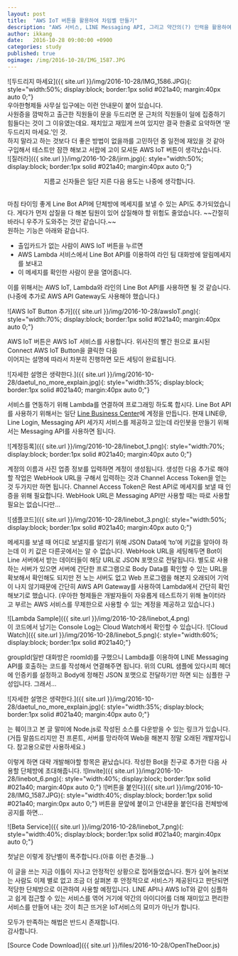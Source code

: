 ```yaml
---
layout: post
title:  "AWS IoT 버튼을 활용하여 차임벨 만들기"
description: "AWS 서비스, LINE Messaging API, 그리고 약간의(?) 인력을 활용하여 불편함을 해결하기"
author: ikkang
date:   2016-10-28 09:00:00 +0900
categories: study
published: true
ogimage: /img/2016-10-28/IMG_1587.JPG
---
```


![두드리지 마세요]({{ site.url }}/img/2016-10-28/IMG_1586.JPG){: style="width:50%; display:block; border:1px solid #021a40; margin:40px auto 0;"}
<br/>
우아한형제들 사무실 입구에는 이런 안내문이 붙어 있습니다.<br/>
사원증을 깜박하고 출근한 직원들이 문을 두드리면 문 근처의 직원들이 일에 집중하기 힘들다는 것이 그 이유였는데요.
재치있고 재밌게 쓰여 있지만 결국 한줄로 요약하면 ‘문 두드리지 마세요.’인 것.<br/>
하지 말라고 하는 것보다 더 좋은 방법이 없을까를 고민하던 중 일전에 재있을 것 같아 구입해서 테스트만 잠깐 해보고 서랍에 고이 모셔둔 AWS IoT 버튼이 생각났습니다.<br/>
![질러라]({{ site.url }}/img/2016-10-28/jirm.jpg){: style="width:50%; display:block; border:1px solid #021a40; margin:40px auto 0;"}
<p align="center">지름교 신자들은 일단 지른 다음 용도는 나중에 생각합니다.</p>
<br/>
마침 타이밍 좋게 Line Bot API에 단체방에 메세지를 보낼 수 있는 API도 추가되었습니다. 게다가 먼저 삽질을 다 해본 팀원이 있어 삽질해야 할 위험도 줄었습니다. 
~~간절히 바라니 우주가 도와주는 것만 같습니다.~~
<br/>
원하는 기능은 아래와 같습니다.<br/>

 * 출입카드가 없는 사람이 AWS IoT 버튼을 누르면
 * AWS Lambda 서비스에서 Line Bot API를 이용하여 라인 팀 대화방에 알림메세지를 보내고
 * 이 메세지를 확인한 사람이 문을 열어줍니다.
 

이를 위해서는 AWS IoT, Lambda와 라인의 Line Bot API를 사용하면 될 것 같습니다.(나중에 추가로 AWS API Gateway도 사용해야 했습니다.)

![AWS IoT Button 추가]({{ site.url }}/img/2016-10-28/awsIoT.png){: style="width:70%; display:block; border:1px solid #021a40; margin:40px auto 0;"}

AWS IoT 버튼은 AWS IoT 서비스를 사용합니다. 위사진의 빨간 원으로 표시된 Connect AWS IoT Button을 클릭한 다음<br/>
이어지는 설명에 따라서 차분히 진행하면 모든 세팅이 완료됩니다.

![자세한 설명은 생략한다.]({{ site.url }}/img/2016-10-28/daetul_no_more_explain.jpg){: style="width:35%; display:block; border:1px solid #021a40; margin:40px auto 0;"}

서비스를 연동하기 위해 Lambda를 연결하여 프로그래밍 하도록 합시다. 
Line Bot API를 사용하기 위해서는 일단 [Line Business Center](https://business.line.me/ko/)에 계정을 만듭니다. 
현재 LINE@, Line Login, Messaging API 세가지 서비스를 제공하고 있는데 라인봇을 만들기 위해서는 Messaging API를 사용하면 됩니다.<br/>

![계정등록]({{ site.url }}/img/2016-10-28/linebot_1.png){: style="width:70%; display:block; border:1px solid #021a40; margin:40px auto 0;"}

계정의 이름과 사진 업종 정보를 입력하면 계정이 생성됩니다. 
생성한 다음 추가로 해야 할 작업은 WebHook URL을 구해서 입력하는 것과 Channel Access Token을 얻는 것 두가지만 하면 됩니다. 
Channel Access Token은 Rest API로 메세지를 보낼 때 인증을 위해 필요합니다. WebHook URL은 Messaging API만 사용할 때는 따로 사용할 필요는 없습니다만...

![샘플코드]({{ site.url }}/img/2016-10-28/linebot_3.png){: style="width:50%; display:block; border:1px solid #021a40; margin:40px auto 0;"}

메세지를 보낼 때 어디로 보낼지를 알리기 위해 JSON Data에 ‘to’에 키값을 알아야 하는데 이 키 값은  다른곳에서는 알 수 없습니다. 
WebHook URL을 세팅해두면 Bot이 Line 서버에서 받는 데이터들이 해당 URL로 JSON 포맷으로 전달됩니다. 
별도로 사용하는 서버가 있으면 서버에 간단한 프로그램으로 Body Data를 확인할 수 있는 URL을 확보해서 확인해도 되지만 
전 노는 서버도 없고 Web 프로그램을 해본지 오래되어 기억이 나지 않기때문에 간단히 AWS API Gateway를 사용하여 Lambda에서 간단히 확인해보기로 했습니다. 
(우아한 형제들은 개발자들이 자유롭게 테스트하기 위해 놀이터라고 부르는 AWS 서비스를 무제한으로 사용할 수 있는 계정을 제공하고 있습니다.)

![Lambda Sample]({{ site.url }}/img/2016-10-28/linebot_4.png)<br/>
이 코드에서 남기는 Console Log는 Cloud Watch에서 확인할 수 있습니다.
![Cloud Watch]({{ site.url }}/img/2016-10-28/linebot_5.png){: style="width:60%; display:block; border:1px solid #021a40;"}

groupId(일반 대화방은 roomId)를 구했으니 Lambda를 이용하여 LINE Messaging API를 호출하는 코드를 작성해서 연결해주면 됩니다. 
위의 CURL 샘플에 있다시피 헤더에 인증키를 설정하고 Body에 정해진 JSON 포맷으로 전달하기만 하면 되는 심플한 구성입니다. 그래서…

![자세한 설명은 생략한다.]({{ site.url }}/img/2016-10-28/daetul_no_more_explain.jpg){: style="width:35%; display:block; border:1px solid #021a40; margin:40px auto 0;"}

는 훼이크고 본 글 말미에 Node.js로 작성된 소스를 다운받을 수 있는 링크가 있습니다.
(거듭 말씀드리지만 전 프론트, 서버를 망라하여 Web을 해본지 정말 오래된 개발자입니다. 참고용으로만 사용하세요.)


이렇게 하면 대략 개발해야할 항목은 끝났습니다. 작성한 Bot을 친구로 추가한 다음 사용할 단체방에 초대해줍니다.
![Invite]({{ site.url }}/img/2016-10-28/linebot_6.png){: style="width:40%; display:block; border:1px solid #021a40; margin:40px auto 0;"}
![버튼을 붙인다]({{ site.url }}/img/2016-10-28/IMG_1587.JPG){: style="width:40%; display:block; border:1px solid #021a40; margin:0px auto 0;"}
버튼을 문앞에 붙이고 안내문을 붙인다음 전체방에 공지를 하면…

![Beta Service]({{ site.url }}/img/2016-10-28/linebot_7.png){: style="width:40%; display:block; border:1px solid #021a40; margin:40px auto 0;"}

첫날은 이렇게 장난벨이 폭주합니다.(아휴 이런 촌것들…)<br/>

이 글을 쓰는 지금 이틀이 지나고 안정적인 상황으로 접어들었습니다. 뭔가 싶어 눌러보는 사람도 이제 별로 없고 조금 더 살펴본 후 안정적으로 서비스가 제공된다고 판단되면 적당한 단체방으로 이관하여 사용할 예정입니다.
LINE API나 AWS IoT와 같이 심플하고 쉽게 접근할 수 있는 서비스를 엮어 거기에 약간의 아이디어를 더해 재미있고 편리한 서비스를 만들어 내는 것이 최근 뜨거운 IoT서비스의 묘미가 아닌가 합니다.

모두가 만족하는 해법은 반드시 존재합니다.<br/>
감사합니다.<br/>

[Source Code Download]({{ site.url }}/files/2016-10-28/OpenTheDoor.js)